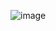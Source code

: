 ![image](https://user-images.githubusercontent.com/40315079/145670222-2edbd226-68e0-41bc-9b6a-41b245d68400.png)
